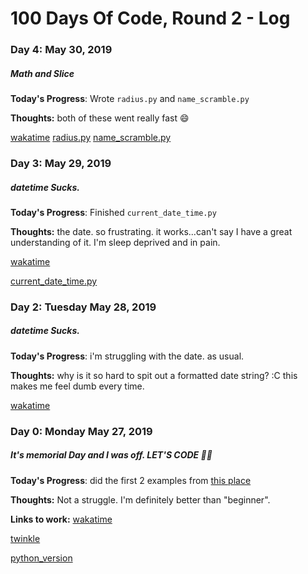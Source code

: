 # 100 Days Of Code, Round 2 - Log


### Day 4: May 30, 2019
##### Math and Slice

**Today's Progress**: Wrote `radius.py` and `name_scramble.py`

**Thoughts:** both of these went really fast 😄

[wakatime](https://wakatime.com/dashboard/day?date=2019-05-30)
[radius.py](https://github.com/bekabug/learningpython/blob/master/radius.py)
[name_scramble.py](https://github.com/bekabug/learningpython/blob/master/name_scramble.py)


### Day 3: May 29, 2019
##### datetime Sucks.

**Today's Progress**: Finished `current_date_time.py`

**Thoughts:** the date. so frustrating. it works...can't say I have a great understanding of it. I'm sleep deprived and in pain.

[wakatime](https://wakatime.com/dashboard/day?date=2019-05-29)

[current_date_time.py](https://github.com/bekabug/learningpython/blob/master/current_date_time.py)

### Day 2: Tuesday May 28, 2019
##### datetime Sucks.

**Today's Progress**: i'm struggling with the date. as usual.

**Thoughts:** why is it so hard to spit out a formatted date string? :C this makes me feel dumb every time.

[wakatime](https://wakatime.com/dashboard/day?date=2019-05-28)

### Day 0: Monday May 27, 2019
##### It's memorial Day and I was off. LET'S CODE 👩‍💻

**Today's Progress**: did the first 2 examples from [this place](https://www.w3resource.com/python-exercises/python-basic-exercises.php)

**Thoughts:** Not a struggle. I'm definitely better than "beginner".

**Links to work:** 
[wakatime](https://wakatime.com/dashboard/day?date=2019-05-27)

[twinkle](https://github.com/bekabug/learningpython/blob/master/twinkle.py)

[python_version](https://github.com/bekabug/learningpython/blob/master/python_version.py)
